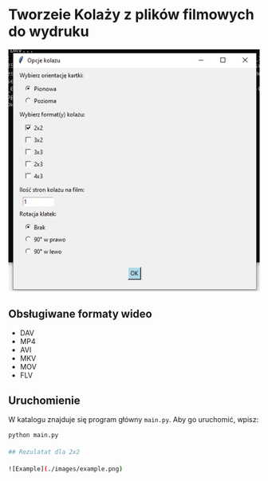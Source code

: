 # Tworzeie Kolaży z plików filmowych do wydruku 

![Interfejs](./images/interfejs.png)


## Obsługiwane formaty wideo

- DAV  
- MP4  
- AVI  
- MKV  
- MOV  
- FLV  

## Uruchomienie

W katalogu znajduje się program główny `main.py`. Aby go uruchomić, wpisz:

```bash
python main.py

## Rezulatat dla 2x2

![Example](./images/example.png)
